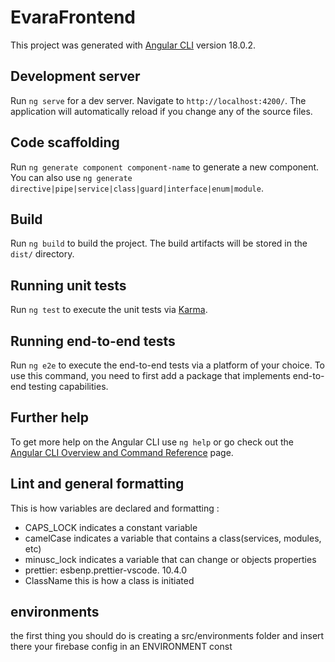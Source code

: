 # EvaraFrontend

This project was generated with [Angular CLI](https://github.com/angular/angular-cli) version 18.0.2.

## Development server

Run `ng serve` for a dev server. Navigate to `http://localhost:4200/`. The application will automatically reload if you change any of the source files.

## Code scaffolding

Run `ng generate component component-name` to generate a new component. You can also use `ng generate directive|pipe|service|class|guard|interface|enum|module`.

## Build

Run `ng build` to build the project. The build artifacts will be stored in the `dist/` directory.

## Running unit tests

Run `ng test` to execute the unit tests via [Karma](https://karma-runner.github.io).

## Running end-to-end tests

Run `ng e2e` to execute the end-to-end tests via a platform of your choice. To use this command, you need to first add a package that implements end-to-end testing capabilities.

## Further help

To get more help on the Angular CLI use `ng help` or go check out the [Angular CLI Overview and Command Reference](https://angular.dev/tools/cli) page.

## Lint and general formatting

This is how variables are declared and formatting :

- CAPS_LOCK indicates a constant variable
- camelCase indicates a variable that contains a class(services, modules, etc)
- minusc_lock indicates a variable that can change or objects properties
- prettier: esbenp.prettier-vscode. 10.4.0
- ClassName this is how a class is initiated

## environments

the first thing you should do is creating a src/environments folder and insert there your firebase config in an ENVIRONMENT const

#
